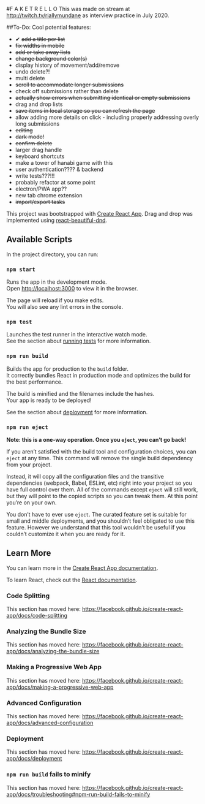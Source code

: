#F A K E  T R E L L O
This was made on stream at http://twitch.tv/riallymundane as interview practice in July 2020.

##To-Do:
Cool potential features:
- ✔ <s>add a title per list</s>
- <s>fix widths in mobile</s>
- <s>add or take away lists</s>
- <s>change background color(s)</s>
- display history of movement/add/remove
- undo delete?!
- multi delete
- <s>scroll to accommodate longer submissions</s>
- check off submissions rather than delete
- <s>actually show errors when submitting identical or empty submissions</s>
- drag and drop lists
- <s>save items in local storage so you can refresh the page</s>
- allow adding more details on click - including properly addressing overly long submissions
- <s>editing</s>
- <s>dark mode!</s>
- <s>confirm delete</s>
- larger drag handle
- keyboard shortcuts
- make a tower of hanabi game with this
- user authentication???? & backend
- write tests???!!!
- probably refactor at some point
- electron/PWA app??
- new tab chrome extension
- <s>import/export tasks</s>




This project was bootstrapped with [Create React App](https://github.com/facebook/create-react-app).
Drag and drop was implemented using [react-beautiful-dnd](https://github.com/atlassian/react-beautiful-dnd).

## Available Scripts

In the project directory, you can run:

### `npm start`

Runs the app in the development mode.<br />
Open [http://localhost:3000](http://localhost:3000) to view it in the browser.

The page will reload if you make edits.<br />
You will also see any lint errors in the console.

### `npm test`

Launches the test runner in the interactive watch mode.<br />
See the section about [running tests](https://facebook.github.io/create-react-app/docs/running-tests) for more information.

### `npm run build`

Builds the app for production to the `build` folder.<br />
It correctly bundles React in production mode and optimizes the build for the best performance.

The build is minified and the filenames include the hashes.<br />
Your app is ready to be deployed!

See the section about [deployment](https://facebook.github.io/create-react-app/docs/deployment) for more information.

### `npm run eject`

**Note: this is a one-way operation. Once you `eject`, you can’t go back!**

If you aren’t satisfied with the build tool and configuration choices, you can `eject` at any time. This command will remove the single build dependency from your project.

Instead, it will copy all the configuration files and the transitive dependencies (webpack, Babel, ESLint, etc) right into your project so you have full control over them. All of the commands except `eject` will still work, but they will point to the copied scripts so you can tweak them. At this point you’re on your own.

You don’t have to ever use `eject`. The curated feature set is suitable for small and middle deployments, and you shouldn’t feel obligated to use this feature. However we understand that this tool wouldn’t be useful if you couldn’t customize it when you are ready for it.

## Learn More

You can learn more in the [Create React App documentation](https://facebook.github.io/create-react-app/docs/getting-started).

To learn React, check out the [React documentation](https://reactjs.org/).

### Code Splitting

This section has moved here: https://facebook.github.io/create-react-app/docs/code-splitting

### Analyzing the Bundle Size

This section has moved here: https://facebook.github.io/create-react-app/docs/analyzing-the-bundle-size

### Making a Progressive Web App

This section has moved here: https://facebook.github.io/create-react-app/docs/making-a-progressive-web-app

### Advanced Configuration

This section has moved here: https://facebook.github.io/create-react-app/docs/advanced-configuration

### Deployment

This section has moved here: https://facebook.github.io/create-react-app/docs/deployment

### `npm run build` fails to minify

This section has moved here: https://facebook.github.io/create-react-app/docs/troubleshooting#npm-run-build-fails-to-minify
